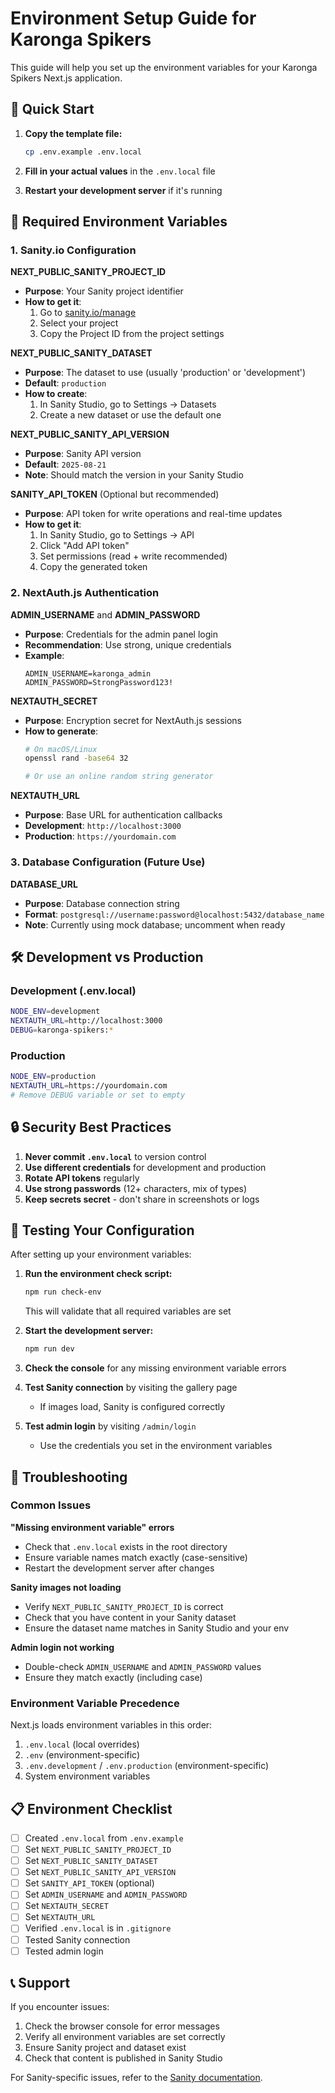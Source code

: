 # Environment Setup Guide for Karonga Spikers

This guide will help you set up the environment variables for your Karonga Spikers Next.js application.

## 🚀 Quick Start

1. **Copy the template file:**
   ```bash
   cp .env.example .env.local
   ```

2. **Fill in your actual values** in the `.env.local` file

3. **Restart your development server** if it's running

## 🔧 Required Environment Variables

### 1. Sanity.io Configuration

**NEXT_PUBLIC_SANITY_PROJECT_ID**
- **Purpose**: Your Sanity project identifier
- **How to get it**: 
  1. Go to [sanity.io/manage](https://sanity.io/manage)
  2. Select your project
  3. Copy the Project ID from the project settings

**NEXT_PUBLIC_SANITY_DATASET**
- **Purpose**: The dataset to use (usually 'production' or 'development')
- **Default**: `production`
- **How to create**: 
  1. In Sanity Studio, go to Settings → Datasets
  2. Create a new dataset or use the default one

**NEXT_PUBLIC_SANITY_API_VERSION**
- **Purpose**: Sanity API version
- **Default**: `2025-08-21`
- **Note**: Should match the version in your Sanity Studio

**SANITY_API_TOKEN** (Optional but recommended)
- **Purpose**: API token for write operations and real-time updates
- **How to get it**:
  1. In Sanity Studio, go to Settings → API
  2. Click "Add API token"
  3. Set permissions (read + write recommended)
  4. Copy the generated token

### 2. NextAuth.js Authentication

**ADMIN_USERNAME** and **ADMIN_PASSWORD**
- **Purpose**: Credentials for the admin panel login
- **Recommendation**: Use strong, unique credentials
- **Example**: 
  ```
  ADMIN_USERNAME=karonga_admin
  ADMIN_PASSWORD=StrongPassword123!
  ```

**NEXTAUTH_SECRET**
- **Purpose**: Encryption secret for NextAuth.js sessions
- **How to generate**:
  ```bash
  # On macOS/Linux
  openssl rand -base64 32
  
  # Or use an online random string generator
  ```

**NEXTAUTH_URL**
- **Purpose**: Base URL for authentication callbacks
- **Development**: `http://localhost:3000`
- **Production**: `https://yourdomain.com`

### 3. Database Configuration (Future Use)

**DATABASE_URL**
- **Purpose**: Database connection string
- **Format**: `postgresql://username:password@localhost:5432/database_name`
- **Note**: Currently using mock database; uncomment when ready

## 🛠️ Development vs Production

### Development (.env.local)
```bash
NODE_ENV=development
NEXTAUTH_URL=http://localhost:3000
DEBUG=karonga-spikers:*
```

### Production
```bash
NODE_ENV=production
NEXTAUTH_URL=https://yourdomain.com
# Remove DEBUG variable or set to empty
```

## 🔒 Security Best Practices

1. **Never commit `.env.local`** to version control
2. **Use different credentials** for development and production
3. **Rotate API tokens** regularly
4. **Use strong passwords** (12+ characters, mix of types)
5. **Keep secrets secret** - don't share in screenshots or logs

## 🧪 Testing Your Configuration

After setting up your environment variables:

1. **Run the environment check script:**
   ```bash
   npm run check-env
   ```
   This will validate that all required variables are set

2. **Start the development server:**
   ```bash
   npm run dev
   ```

3. **Check the console** for any missing environment variable errors

4. **Test Sanity connection** by visiting the gallery page
   - If images load, Sanity is configured correctly

5. **Test admin login** by visiting `/admin/login`
   - Use the credentials you set in the environment variables

## 🚨 Troubleshooting

### Common Issues

**"Missing environment variable" errors**
- Check that `.env.local` exists in the root directory
- Ensure variable names match exactly (case-sensitive)
- Restart the development server after changes

**Sanity images not loading**
- Verify `NEXT_PUBLIC_SANITY_PROJECT_ID` is correct
- Check that you have content in your Sanity dataset
- Ensure the dataset name matches in Sanity Studio and your env

**Admin login not working**
- Double-check `ADMIN_USERNAME` and `ADMIN_PASSWORD` values
- Ensure they match exactly (including case)

### Environment Variable Precedence

Next.js loads environment variables in this order:
1. `.env.local` (local overrides)
2. `.env` (environment-specific)
3. `.env.development` / `.env.production` (environment-specific)
4. System environment variables

## 📋 Environment Checklist

- [ ] Created `.env.local` from `.env.example`
- [ ] Set `NEXT_PUBLIC_SANITY_PROJECT_ID`
- [ ] Set `NEXT_PUBLIC_SANITY_DATASET`
- [ ] Set `NEXT_PUBLIC_SANITY_API_VERSION`
- [ ] Set `SANITY_API_TOKEN` (optional)
- [ ] Set `ADMIN_USERNAME` and `ADMIN_PASSWORD`
- [ ] Set `NEXTAUTH_SECRET`
- [ ] Set `NEXTAUTH_URL`
- [ ] Verified `.env.local` is in `.gitignore`
- [ ] Tested Sanity connection
- [ ] Tested admin login

## 📞 Support

If you encounter issues:
1. Check the browser console for error messages
2. Verify all environment variables are set correctly
3. Ensure Sanity project and dataset exist
4. Check that content is published in Sanity Studio

For Sanity-specific issues, refer to the [Sanity documentation](https://www.sanity.io/docs).
